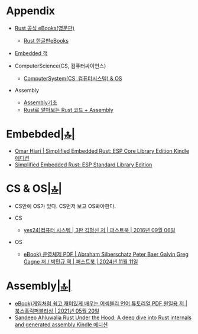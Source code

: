 # Appendix

- [Rust 공식 eBooks(영문판)](https://doc.rust-lang.org/book/)
  - [Rust 한글판eBooks](https://rinthel.github.io/rust-lang-book-ko/)

- [Embedded 책](#embebded)
- ComputerScience(CS, 컴퓨터싸이언스)
  - [ComputerSystem(CS, 컴퓨터시스템) & OS](#cs--os)

- Assembly
  - [Assembly기초](#assembly)
  - [Rust로 알아보는 Rust 코드 +  Assembly](#assembly)

# Embebded[|🔝|](#appendix)

- [Omar Hiari | Simplified Embedded Rust: ESP Core Library Edition Kindle 에디션](https://www.amazon.com/dp/B0CW1L8BYS/ref=pe_47689220_607410480_TE_M1DP)
- [Simplified Embedded Rust: ESP Standard Library Edition](https://www.amazon.com/dp/B0D1GQQ39Y/ref=pe_47689220_607410480_TE_M1DP)

# CS & OS[|🔝|](#appendix)

- CS안에 OS가 있다.  CS먼저 보고 OS봐야한다.

- CS
  - [yes24)컴퓨터 시스템 | 3판 김형신 저 | 퍼스트북 | 2016년 09월 06일](https://m.yes24.com/Goods/Detail/31950404)

- OS
  - [eBook) 운영체제 PDF | Abraham Silberschatz,Peter Baer Galvin,Greg Gagne 저 / 박민규 역 | 퍼스트북 | 2024년 11월 11일](https://m.yes24.com/p/138257629)

# Assembly[|🔝|](#appendix)

- [eBook)게임처럼 쉽고 재미있게 배우는 어셈블리 언어 튜토리얼 PDF 원일용 저 | 북스홀릭퍼블리싱 | 2021년 05월 20일](https://www.yes24.com/Product/Goods/102187010) 
- [Sandeep Ahluwalia Rust Under the Hood: A deep dive into Rust internals and generated assembly Kindle 에디션](https://www.amazon.com/dp/B0D915XJHQ/ref=pe_47689220_607410480_TE_M1DP)
